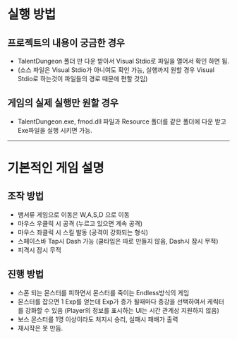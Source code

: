 # 실행 방법

## 프로젝트의 내용이 궁금한 경우
  - TalentDungeon 폴더 만 다운 받아서 Visual Stdio로 파일을 열어서 확인 하면 됨.
  - (소스 파일은 Visual Stdio가 아니여도 확인 가능, 실행까지 원할 경우 Visual Stdio로 하는것이 파일들의 경로 때문에 편할 것임)

## 게임의 실제 실행만 원할 경우
  - TalentDungeon.exe, fmod.dll 파일과 Resource 폴더를 같은 폴더에 다운 받고 Exe파일을 실행 시키면 가능.

---------------------------------------------------------------------------------------------------

# 기본적인 게임 설명

## 조작 방법
- 뱀서류 게임으로 이동은 W,A,S,D 으로 이동
- 마우스 우클릭 시 공격 (누르고 있으면 계속 공격)
- 마우스 좌클릭 시 스킬 발동 (공격이 강화되는 형식)
- 스페이스바 Tap시 Dash 가능 (쿨타임은 따로 만들지 않음, Dash시 잠시 무적)
- 피격시 잠시 무적

## 진행 방법
- 스폰 되는 몬스터를 피하면서 몬스터를 죽이는 Endless방식의 게임
- 몬스터를 잡으면 1 Exp를 얻는데 Exp가 증가 될때마다 증강을 선택하여서 케릭터를 강화할 수 있음 (Player의 정보를 표시하는 UI는 시간 관계상 지원하지 않음) 
- 보스 몬스터를 1명 이상이라도 처지시 승리, 실패시 패배가 출력
- 재시작은 못 만듬.
